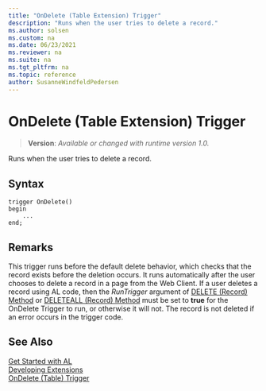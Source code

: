 ```yaml
---
title: "OnDelete (Table Extension) Trigger"
description: "Runs when the user tries to delete a record."
ms.author: solsen
ms.custom: na
ms.date: 06/23/2021
ms.reviewer: na
ms.suite: na
ms.tgt_pltfrm: na
ms.topic: reference
author: SusanneWindfeldPedersen
---
```

[//]: # (START>DO_NOT_EDIT)
[//]: # (IMPORTANT:Do not edit any of the content between here and the END>DO_NOT_EDIT.)
[//]: # (Any modifications should be made in the .xml files in the ModernDev repo.)

# OnDelete (Table Extension) Trigger
> **Version**: _Available or changed with runtime version 1.0._

Runs when the user tries to delete a record.


## Syntax
```AL
trigger OnDelete()
begin
    ...
end;
```



[//]: # (IMPORTANT: END>DO_NOT_EDIT)

## Remarks  
 This trigger runs before the default delete behavior, which checks that the record exists before the deletion occurs. It runs automatically after the user chooses to delete a record in a page from the Web Client. If a user deletes a record using AL code, then the *RunTrigger* argument of [DELETE (Record) Method](../../methods-auto/record/record-delete-method.md) or [DELETEALL (Record) Method](../../methods-auto/record/record-deleteall-method.md) must be set to **true** for the OnDelete Trigger to run, or otherwise it will not. The record is not deleted if an error occurs in the trigger code.  

## See Also  
[Get Started with AL](../../devenv-get-started.md)  
[Developing Extensions](../../devenv-dev-overview.md)  
[OnDelete (Table) Trigger](../table/devenv-ondelete-table-trigger.md)
